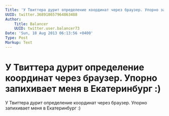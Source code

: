 ```yaml
---
Title: 'У Твиттера дурит определение координат через браузер. Упорно запихивает меня в Екатеринбург :)'
UUID: twitter.368918657964863488
Author:
    Title: Balancer
    UUID: twitter.user.balancer73
Date: 'Sun, 18 Aug 2013 06:13:56 +0400'
Type: Post
Markup: Text
---
```


# У Твиттера дурит определение координат через браузер. Упорно запихивает меня в Екатеринбург :)

У Твиттера дурит определение координат через браузер. Упорно
запихивает меня в Екатеринбург :)